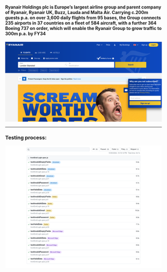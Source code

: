 #### Ryanair Holdings plc is Europe’s largest airline group and parent company of Ryanair, Ryanair UK, Buzz, Lauda and Malta Air. Carrying c.200m guests p.a. on over 3,600 daily flights from 95 bases, the Group connects 235 airports in 37 countries on a fleet of 584 aircraft, with a further 364 Boeing 737 on order, which will enable the Ryanair Group to grow traffic to 300m p.a. by FY34
![Alt text](images/Ryanair.png)
______________

### Testing process:
![Alt text](images/LoginTesting.png)

